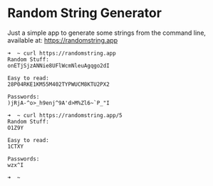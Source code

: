 # Random String Generator

Just a simple app to generate some strings from the command line, available at: https://randomstring.app

```
➜  ~ curl https://randomstring.app
Random Stuff:
onETjSjzANNie8UFlWcmNleuAgqgo2dI

Easy to read:
28P04RKE1KM55M402TYPWUCM8KTU2PX2

Passwords:
)jRjA-^o>_h9enj^9A'd>M%Zl6~`P_"I

➜  ~ curl https://randomstring.app/5
Random Stuff:
O1Z9Y

Easy to read:
1CTXY

Passwords:
wzx^I

➜  ~
```
